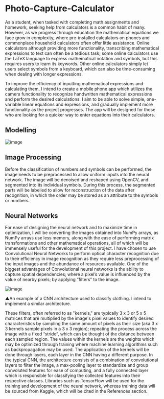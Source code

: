 # Photo-Capture-Calculator

As a student, when tasked with completing math assignments and homework, seeking help from calculators is a common habit of many. However, as we progress through education the mathematical equations we face grow in complexity, where pre-installed calculators on phones and commonplace household calculators often offer little assistance. Online calculators although providing more functionality, transcribing mathematical expressions to text can often be a tedious task; some online calculators use the LaTeX language to express mathematical notation and symbols, but this requires users to learn its keywords. Other online calculators simply let users select symbols from a keyboard, which can also be time-consuming when dealing with longer expressions.

To improve the efficiency of inputting mathematical expressions and calculating them, I intend to create a mobile phone app which utilizes the camera functionality to recognize handwritten mathematical expressions and perform the desired calculations. I aim to be able to solve simple, one-variable linear equations and expressions, and gradually implement more functionality as the project progresses. The app will be designed for those who are looking for a quicker way to enter equations into their calculators.


## Modelling
![image](https://user-images.githubusercontent.com/89786918/191934264-0c7d6577-6914-43a3-a429-99d6ac75864e.png)

## Image Processing
Before the classification of numbers and symbols can be performed, the image needs to be preprocessed to allow uniform inputs into the neural network. The image will be denoised and reshaped using OpenCV, and segmented into its individual symbols. During this process, the segmented parts will be labelled to allow for reconstruction of the data after recognition, in which the order may be stored as an attribute to the symbols or numbers. 

## Neural Networks
For ease of designing the neural network and to maximize time in optimization, I will be converting the images obtained into NumPy arrays, as NumPy arrays use less memory, along with the ease of performing matrix transformations and other mathematical operations, all of which will be immensely useful for the development of this project. I have chosen to use Convolutional Neural Networks to perform optical character recognition due to their efficiency in image recognition as they require less preprocessing of the input images and the abundance of resources available. One of the biggest advantages of Convolutional neural networks is the ability to capture spatial dependencies; where a pixel’s value is influenced by the value of nearby pixels; by applying “filters” to the image.
 
 ![image](https://user-images.githubusercontent.com/89786918/192470116-8201c581-36ae-46dd-be23-c0273e8120fb.png)

▲An example of a CNN architecture used to classify clothing. I intend to implement a similar architecture. 

These filters, often referred to as "kernels," are typically 3 x 3 or 5 x 5 matrices that are multiplied by the image's pixel values to identify desired characteristics by sampling the same amount of pixels as their size (aka 3 x 3 kernels sample pixels in a 3 x 3 region); repeating the process across the image with a fixed “stride”, which can be thought of the distance between each sampled region. The values within the kernels are the weights which may be optimized through training where machine learning algorithms such as backpropagation may be used. The application of the kernels will be done through layers, each layer in the CNN having a different purpose. In the typical CNN, the architecture consists of a combination of convolutional layers to filter the image, a max-pooling layer to standardize and group convoluted features for ease of computing, and a fully connected layer which is responsible for classifying the collected features into their respective classes.
Libraries such as TensorFlow will be used for the training and development of the neural network, whereas training data will be sourced from Kaggle, which will be cited in the References section. 
